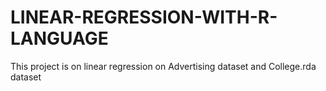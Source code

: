 # LINEAR-REGRESSION-WITH-R-LANGUAGE
This project is on linear regression on Advertising dataset and College.rda dataset
